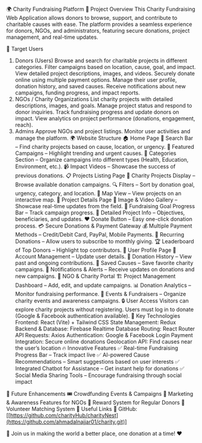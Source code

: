 🌍 Charity Fundraising Platform
📌 Project Overview
This Charity Fundraising Web Application allows donors to browse, support, and contribute to charitable causes with ease. The platform provides a seamless experience for donors, NGOs, and administrators, featuring secure donations, project management, and real-time updates.

🎯 Target Users
1. Donors (Users)
Browse and search for charitable projects in different categories.
Filter campaigns based on location, cause, goal, and impact.
View detailed project descriptions, images, and videos.
Securely donate online using multiple payment options.
Manage their user profile, donation history, and saved causes.
Receive notifications about new campaigns, funding progress, and impact reports.
2. NGOs / Charity Organizations
List charity projects with detailed descriptions, images, and goals.
Manage project status and respond to donor inquiries.
Track fundraising progress and update donors on impact.
View analytics on project performance (donations, engagement, reach).
3. Admins
Approve NGOs and project listings.
Monitor user activities and manage the platform.
🌍 Website Structure
🏠 Home Page
🔎 Search Bar – Find charity projects based on cause, location, or urgency.
🌟 Featured Campaigns – Highlight trending and urgent causes.
📂 Categories Section – Organize campaigns into different types (Health, Education, Environment, etc.).
📹 Impact Videos – Showcase the success of previous donations.
📋 Projects Listing Page
📌 Charity Projects Display – Browse available donation campaigns.
🔍 Filters – Sort by donation goal, urgency, category, and location.
📍 Map View – View projects on an interactive map.
📜 Project Details Page
📸 Image & Video Gallery – Showcase real-time updates from the field.
🎯 Fundraising Goal Progress Bar – Track campaign progress.
📑 Detailed Project Info – Objectives, beneficiaries, and updates.
❤️ Donate Button – Easy one-click donation process.
💳 Secure Donations & Payment Gateway
💰 Multiple Payment Methods – Credit/Debit Card, PayPal, Mobile Payments.
🔄 Recurring Donations – Allow users to subscribe to monthly giving.
🏆 Leaderboard of Top Donors – Highlight top contributors.
👤 User Profile Page
📝 Account Management – Update user details.
📜 Donation History – View past and ongoing contributions.
📌 Saved Causes – Save favorite charity campaigns.
🔔 Notifications & Alerts – Receive updates on donations and new campaigns.
📅 NGO & Charity Portal
🏗️ Project Management Dashboard – Add, edit, and update campaigns.
📊 Donation Analytics – Monitor fundraising performance.
📆 Events & Fundraisers – Organize charity events and awareness campaigns.
🔒 User Access
Visitors can explore charity projects without registering.
Users must log in to donate (Google & Facebook authentication available).
🚀 Key Technologies
Frontend: React (Vite) + Tailwind CSS
State Management: Redux
Backend & Database: Firebase Realtime Database
Routing: React Router
API Requests: Axios
Authentication: Google & Facebook Login
Payment Integration: Secure online donations
Geolocation API: Find causes near the user’s location
🔥 Innovative Features
✅ Real-time Fundraising Progress Bar – Track impact live
✅ AI-powered Cause Recommendations – Smart suggestions based on user interests
✅ Integrated Chatbot for Assistance – Get instant help for donations
✅ Social Media Sharing Tools – Encourage fundraising through social impact

🎯 Future Enhancements
🎟️ Crowdfunding Events & Campaigns
📢 Marketing & Awareness Features for NGOs
🎁 Reward System for Regular Donors
🤝 Volunteer Matching System
🔗 Useful Links
🔹 GitHub: [[https://github.com/charityHub/charityNest](https://github.com/ahmadalnajjar01/charity.git)]


🚀 Join us in making the world a better place, one donation at a time! ❤️
